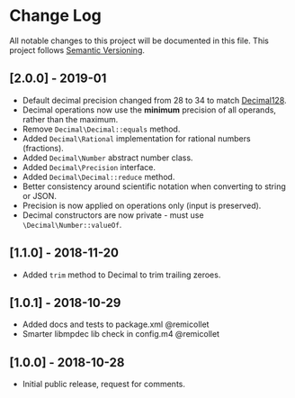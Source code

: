 # Change Log
All notable changes to this project will be documented in this file.
This project follows [Semantic Versioning](http://semver.org/).

## [2.0.0] - 2019-01
- Default decimal precision changed from 28 to 34 to match [Decimal128](https://en.wikipedia.org/wiki/Decimal128_floating-point_format).
- Decimal operations now use the **minimum** precision of all operands, rather than the maximum.
- Remove `Decimal\Decimal::equals` method.
- Added `Decimal\Rational` implementation for rational numbers (fractions).
- Added `Decimal\Number` abstract number class.
- Added `Decimal\Precision` interface.
- Added `Decimal\Decimal::reduce` method.
- Better consistency around scientific notation when converting to string or JSON.
- Precision is now applied on operations only (input is preserved).
- Decimal constructors are now private - must use `\Decimal\Number::valueOf`.

## [1.1.0] - 2018-11-20
- Added `trim` method to Decimal to trim trailing zeroes.

## [1.0.1] - 2018-10-29
- Added docs and tests to package.xml @remicollet
- Smarter libmpdec lib check in config.m4 @remicollet

## [1.0.0] - 2018-10-28
- Initial public release, request for comments.
